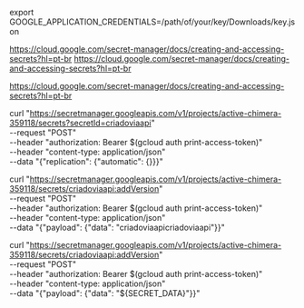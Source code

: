 export GOOGLE_APPLICATION_CREDENTIALS=/path/of/your/key/Downloads/key.json

https://cloud.google.com/secret-manager/docs/creating-and-accessing-secrets?hl=pt-br
https://cloud.google.com/secret-manager/docs/creating-and-accessing-secrets?hl=pt-br



https://cloud.google.com/secret-manager/docs/creating-and-accessing-secrets?hl=pt-br 

curl "https://secretmanager.googleapis.com/v1/projects/active-chimera-359118/secrets?secretId=criadoviaapi" \
    --request "POST" \
    --header "authorization: Bearer $(gcloud auth print-access-token)" \
    --header "content-type: application/json" \
    --data "{\"replication\": {\"automatic\": {}}}"




curl "https://secretmanager.googleapis.com/v1/projects/active-chimera-359118/secrets/criadoviaapi:addVersion" \
    --request "POST" \
    --header "authorization: Bearer $(gcloud auth print-access-token)" \
    --header "content-type: application/json" \
    --data "{\"payload\": {\"data\": \"criadoviaapicriadoviaapi\"}}"


curl "https://secretmanager.googleapis.com/v1/projects/active-chimera-359118/secrets/criadoviaapi:addVersion" \
    --request "POST" \
    --header "authorization: Bearer $(gcloud auth print-access-token)" \
    --header "content-type: application/json" \
    --data "{\"payload\": {\"data\": \"${SECRET_DATA}\"}}"
